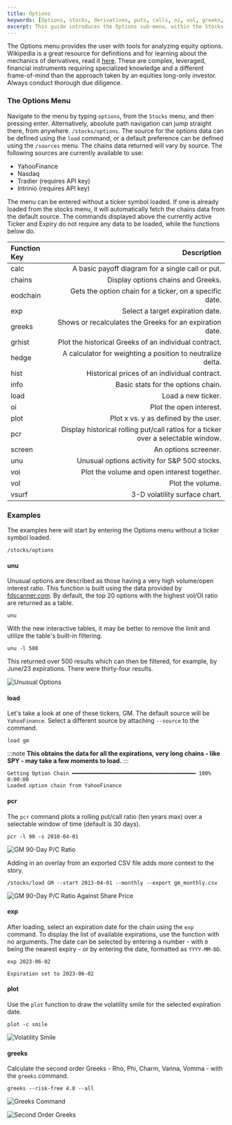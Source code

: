 ```yaml
---
title: Options
keywords: [Options, stocks, derivatives, puts, calls, oi, vol, greeks, voi, volatility, vsurf, chains, parity, binom, screen, pricing, hedge, pcr, info, hist, grhist, plot, parity, how to, example, navigation]
excerpt: This guide introduces the Options sub-menu, within the Stocks menu, and provides examples for use.
---
```


The Options menu provides the user with tools for analyzing equity options.  Wikipedia is a great resource for definitions and for learning about the mechanics of derivatives, read it [here](https://en.wikipedia.org/wiki/Option_(finance)).  These are complex, leveraged, financial instruments requiring specialized knowledge and a different frame-of-mind than the approach taken by an equities long-only investor.  Always conduct thorough due diligence.

### The Options Menu

Navigate to the menu by typing `options`, from the `Stocks` menu, and then pressing enter. Alternatively, absolute path navigation can jump straight there, from anywhere. `/stocks/options`.  The source for the options data can be defined using the `load` command, or a default preference can be defined using the `/sources` menu.  The chains data returned will vary by source.  The following sources are currently available to use:

- YahooFinance
- Nasdaq
- Tradier (requires API key)
- Intrinio (requires API key)

The menu can be entered without a ticker symbol loaded.  If one is already loaded from the stocks menu, it will automatically fetch the chains data from the default source.    The commands displayed above the currently active Ticker and Expiry do not require any data to be loaded, while the functions below do.

| Function Key | Description |
| :----------- | ----------: |
|calc |A basic payoff diagram for a single call or put. |
|chains |Display options chains and Greeks. |
|eodchain |Gets the option chain for a ticker, on a specific date. |
|exp |Select a target expiration date. |
|greeks |Shows or recalculates the Greeks for an expiration date. |
|grhist |Plot the historical Greeks of an individual contract. |
|hedge |A calculator for weighting a position to neutralize delta. |
|hist |Historical prices of an individual contract. |
|info |Basic stats for the options chain. |
|load |Load a new ticker. |
|oi |Plot the open interest. |
|plot |Plot x vs. y as defined by the user. |
|pcr |Display historical rolling put/call ratios for a ticker over a selectable window. |
|screen |An options screener. |
|unu |Unusual options activity for S&P 500 stocks. |
|voi |Plot the volume and open interest together. |
|vol |Plot the volume. |
|vsurf |3-D volatility surface chart. |

### Examples

The examples here will start by entering the Options menu without a ticker symbol loaded.

```console
/stocks/options
```

#### unu

Unusual options are described as those having a very high volume/open interest ratio.  This function is built using the data provided by [fdscanner.com](https://fdscanner.com).  By default, the top 20 options with the highest vol/OI ratio are returned as a table.

```console
unu
```

With the new interactive tables, it may be better to remove the limit and utilize the table's built-in filtering.

```console
unu -l 500
```

This returned over 500 results which can then be filtered, for example, by June/23 expirations.  There were thirty-four results.

![Unusual Options](https://user-images.githubusercontent.com/85772166/234757578-da79b032-416b-4e0a-b759-a05f651f28a2.png)

#### load

Let's take a look at one of these tickers, GM.  The default source will be `YahooFinance`.  Select a different source by attaching `--source` to the command.

```console
load gm
```

:::note
**This obtains the data for all the expirations, very long chains - like SPY - may take a few moments to load.**
:::

```console
Getting Option Chain ━━━━━━━━━━━━━━━━━━━━━━━━━━━━━━━━━━━━━━━━ 100% 0:00:00
Loaded option chain from YahooFinance
```

#### pcr

The `pcr` command plots a rolling put/call ratio (ten years max) over a selectable window of time (default is 30 days).

```console
pcr -l 90 -s 2010-04-01
```

![GM 90-Day P/C Ratio](https://user-images.githubusercontent.com/85772166/234757627-8250700b-1586-4535-948e-33d6ff18c4a2.png)

Adding in an overlay from an exported CSV file adds more context to the story.

```console
/stocks/load GM --start 2013-04-01 --monthly --export gm_monthly.csv
```

![GM 90-Day P/C Ratio Against Share Price](https://user-images.githubusercontent.com/85772166/234757705-0bc63a89-0cb8-4d32-a403-2a8aa7b0337a.png)

#### exp

After loading, select an expiration date for the chain using the `exp` command.  To display the list of available expirations, use the function with no arguments.  The date can be selected by entering a number - with `0` being the nearest expiry - or by entering the date, formatted as `YYYY-MM-DD`.

```console
exp 2023-06-02
```

```console
Expiration set to 2023-06-02
```

#### plot

Use the `plot` function to draw the volatility smile for the selected expiration date.

```console
plot -c smile
```

![Volatility Smile](https://user-images.githubusercontent.com/85772166/234757758-537ada39-cf47-49e3-a861-b97c4b7a9919.png)

#### greeks

Calculate the second order Greeks - Rho, Phi, Charm, Vanna, Vomma - with the `greeks` command.

```console
greeks --risk-free 4.8 --all
```

![Greeks Command](https://user-images.githubusercontent.com/85772166/234757813-c6a7b04f-3a20-4c7b-841b-1cd3fec7c088.png)

![Second Order Greeks](https://user-images.githubusercontent.com/85772166/234757864-749ff78e-00c3-465a-b1b1-f4d0d2991c84.png)
